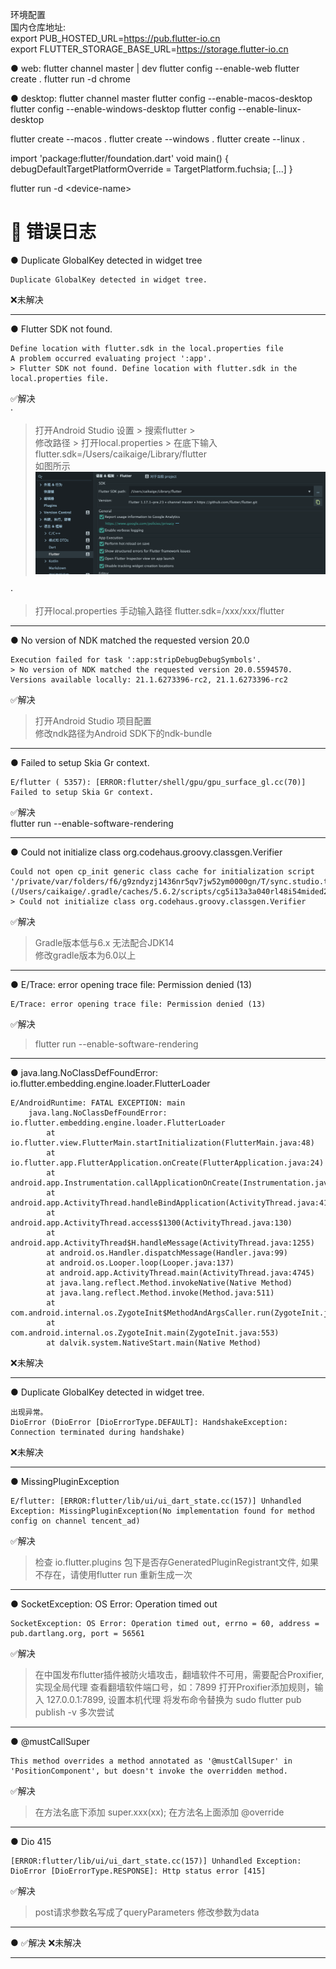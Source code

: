 环境配置  
国内仓库地址:  
export PUB_HOSTED_URL=https://pub.flutter-io.cn  
export FLUTTER_STORAGE_BASE_URL=https://storage.flutter-io.cn

● web:
flutter channel master | dev
flutter config --enable-web
flutter create .
flutter run -d chrome

● desktop:
flutter channel master
flutter config --enable-macos-desktop
flutter config --enable-windows-desktop
flutter config --enable-linux-desktop

flutter create --macos .
flutter create --windows .
flutter create --linux .

import 'package:flutter/foundation.dart'
void main() {
  debugDefaultTargetPlatformOverride = TargetPlatform.fuchsia;
  [...]
}

flutter run -d \<device-name> 

🦠 错误日志
========================================================
● Duplicate GlobalKey detected in widget tree
```log
Duplicate GlobalKey detected in widget tree.
```
❌未解决

--------------------------------------------------------

● Flutter SDK not found. 
```log
Define location with flutter.sdk in the local.properties file
A problem occurred evaluating project ':app'.
> Flutter SDK not found. Define location with flutter.sdk in the local.properties file.
```
✅解决  
·
> 打开Android Studio 设置 > 搜索flutter >  
> 修改路径 > 打开local.properties > 在底下输入      
> flutter.sdk=/Users/caikaige/Library/flutter    
> 如图所示   
![](../assets/images/flutter_sdk.png)  

·
> 打开local.properties
> 手动输入路径 
flutter.sdk=/xxx/xxx/flutter

--------------------------------------------------------

● No version of NDK matched the requested version 20.0
```log
Execution failed for task ':app:stripDebugDebugSymbols'.
> No version of NDK matched the requested version 20.0.5594570. Versions available locally: 21.1.6273396-rc2, 21.1.6273396-rc2
```
✅解决  
> 打开Android Studio 项目配置  
> 修改ndk路径为Android SDK下的ndk-bundle

--------------------------------------------------------

● Failed to setup Skia Gr context.
```log
E/flutter ( 5357): [ERROR:flutter/shell/gpu/gpu_surface_gl.cc(70)] Failed to setup Skia Gr context.
```

✅解决  
flutter run --enable-software-rendering  

--------------------------------------------------------

● Could not initialize class org.codehaus.groovy.classgen.Verifier
```log
Could not open cp_init generic class cache for initialization script '/private/var/folders/f6/g9zndyzj1436nr5qv7jw52ym0000gn/T/sync.studio.tooling4.gradle' (/Users/caikaige/.gradle/caches/5.6.2/scripts/cg5i13a3a040rl48i54mided2/cp_init/cp_init40e7ec637808a9c747559d26950b1d9b).
> Could not initialize class org.codehaus.groovy.classgen.Verifier
```
✅解决  
> Gradle版本低与6.x 无法配合JDK14  
> 修改gradle版本为6.0以上

--------------------------------------------------------


● E/Trace: error opening trace file: Permission denied (13)
```log
E/Trace: error opening trace file: Permission denied (13)
```
✅解决  
> flutter run --enable-software-rendering  

--------------------------------------------------------

● java.lang.NoClassDefFoundError: io.flutter.embedding.engine.loader.FlutterLoader
```log
E/AndroidRuntime: FATAL EXCEPTION: main
    java.lang.NoClassDefFoundError: io.flutter.embedding.engine.loader.FlutterLoader
        at io.flutter.view.FlutterMain.startInitialization(FlutterMain.java:48)
        at io.flutter.app.FlutterApplication.onCreate(FlutterApplication.java:24)
        at android.app.Instrumentation.callApplicationOnCreate(Instrumentation.java:999)
        at android.app.ActivityThread.handleBindApplication(ActivityThread.java:4151)
        at android.app.ActivityThread.access$1300(ActivityThread.java:130)
        at android.app.ActivityThread$H.handleMessage(ActivityThread.java:1255)
        at android.os.Handler.dispatchMessage(Handler.java:99)
        at android.os.Looper.loop(Looper.java:137)
        at android.app.ActivityThread.main(ActivityThread.java:4745)
        at java.lang.reflect.Method.invokeNative(Native Method)
        at java.lang.reflect.Method.invoke(Method.java:511)
        at com.android.internal.os.ZygoteInit$MethodAndArgsCaller.run(ZygoteInit.java:786)
        at com.android.internal.os.ZygoteInit.main(ZygoteInit.java:553)
        at dalvik.system.NativeStart.main(Native Method)
```
❌未解决

--------------------------------------------------------


● Duplicate GlobalKey detected in widget tree.

```log
出现异常。
DioError (DioError [DioErrorType.DEFAULT]: HandshakeException: Connection terminated during handshake)
```
❌未解决

--------------------------------------------------------

● MissingPluginException
```log
E/flutter: [ERROR:flutter/lib/ui/ui_dart_state.cc(157)] Unhandled Exception: MissingPluginException(No implementation found for method config on channel tencent_ad)
```
✅解决  
> 检查 io.flutter.plugins 包下是否存GeneratedPluginRegistrant文件, 如果不存在，请使用flutter run 重新生成一次


--------------------------------------------------------

● SocketException: OS Error: Operation timed out

```log
SocketException: OS Error: Operation timed out, errno = 60, address = pub.dartlang.org, port = 56561
```
✅解决  
> 在中国发布flutter插件被防火墙攻击，翻墙软件不可用，需要配合Proxifier,
实现全局代理
> 查看翻墙软件端口号，如：7899
> 打开Proxifier添加规则，输入 127.0.0.1:7899, 设置本机代理
> 将发布命令替换为 sudo flutter pub publish -v
> 多次尝试

--------------------------------------------------------

● @mustCallSuper
```log
This method overrides a method annotated as '@mustCallSuper' in 'PositionComponent', but doesn't invoke the overridden method.
```
✅解决
> 在方法名底下添加 super.xxx(xx);
> 在方法名上面添加 @override

--------------

● Dio 415
```log
[ERROR:flutter/lib/ui/ui_dart_state.cc(157)] Unhandled Exception: DioError [DioErrorType.RESPONSE]: Http status error [415]
```
✅解决
> post请求参数名写成了queryParameters
> 修改参数为data
--------------------------------------------------------


● 
✅解决
❌未解决

--------------------------------------------------------
